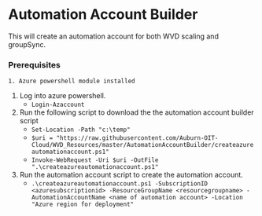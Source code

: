  # Automation Account Builder
 This will create an automation account for both WVD scaling and groupSync.
 ### Prerequisites 
    1. Azure powershell module installed
    
  1. Log into azure powershell. 
     * `Login-Azaccount`
  2. Run the following script to download the the automation account builder script
     * `Set-Location -Path "c:\temp"`
     * `$uri = "https://raw.githubusercontent.com/Auburn-OIT-      Cloud/WVD_Resources/master/AutomationAccountBuilder/createazureautomationaccount.ps1"` 
     * `Invoke-WebRequest -Uri $uri -OutFile ".\createazureautomationaccount.ps1"`
  3. Run the automation account script to create the automation account. 
     * `.\createazureautomationaccount.ps1 -SubscriptionID <azuresubscriptionid> -ResourceGroupName <resourcegroupname> -AutomationAccountName <name of automation account> -Location "Azure region for deployment"`

